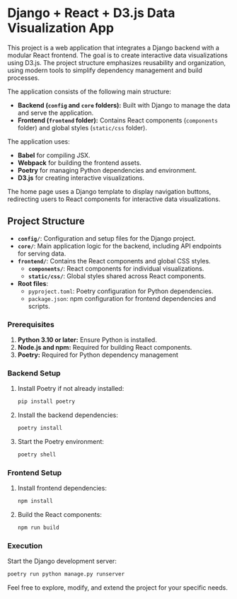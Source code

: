 # Django + React + D3.js Data Visualization App

This project is a web application that integrates a Django backend with a modular React frontend. The goal is to create interactive data visualizations using D3.js. The project structure emphasizes reusability and organization, using modern tools to simplify dependency management and build processes.

The application consists of the following main structure:
- **Backend (`config` and `core` folders):** Built with Django to manage the data and serve the application.
- **Frontend (`frontend` folder):** Contains React components (`components` folder) and global styles (`static/css` folder).

The application uses:
- **Babel** for compiling JSX.
- **Webpack** for building the frontend assets.
- **Poetry** for managing Python dependencies and environment.
- **D3.js** for creating interactive visualizations.

The home page uses a Django template to display navigation buttons, redirecting users to React components for interactive data visualizations.

## Project Structure
- **`config/`**: Configuration and setup files for the Django project.
- **`core/`**: Main application logic for the backend, including API endpoints for serving data.
- **`frontend/`**: Contains the React components and global CSS styles.
  - **`components/`**: React components for individual visualizations.
  - **`static/css/`**: Global styles shared across React components.
- **Root files**:
  - `pyproject.toml`: Poetry configuration for Python dependencies.
  - `package.json`: npm configuration for frontend dependencies and scripts.

### Prerequisites
1. **Python 3.10 or later:** Ensure Python is installed.
2. **Node.js and npm:** Required for building React components.
3. **Poetry:** Required for Python dependency management 

### Backend Setup
1. Install Poetry if not already installed:
   ```bash
   pip install poetry
   ```
2. Install the backend dependencies:
   ```bash
   poetry install
   ```
3. Start the Poetry environment:
   ```bash
   poetry shell
   ```

### Frontend Setup
1. Install frontend dependencies:
   ```bash
   npm install
   ```
2. Build the React components:
   ```bash
   npm run build
   ```

### Execution
Start the Django development server:
```bash
poetry run python manage.py runserver
```

Feel free to explore, modify, and extend the project for your specific needs.


